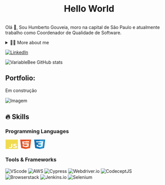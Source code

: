 <!--título-->
<div id="user-content-toc">
  <ul align="center">
    <summary><h1 style="display: inline-block">Hello World</h1></summary>
</div>

<!-- Presentation -->
<p>
  Olá 👋, Sou Humberto Gouveia, moro na capital de São Paulo e atualmente trabalho como Coordenador de Qualidade de Software. 
</p>

<!-- Dropdown -->

<details>
  <summary>👨‍💻 More about me</summary>

  - 💬 Tenho 34 anos e sou Graduado em Tecnologia em Sistemas para Internet na Universidade Uninove, apaixonado pela área de qualidade de software.

Com expertise em automação de testes, foco em Agile Testing e implementação de boas práticas. Estou sempre em busca de aprimorar a qualidade e a eficiência dos processos de desenvolvimento.

Ao longo da minha carreira, atuei em diversas áreas, incluindo meios de pagamento, e-commerce, ERP e plataforma de ensino digital. Essa experiência me proporcionou um amplo conhecimento sobre os desafios e requisitos específicos desses setores, permitindo-me desenvolver estratégias de teste eficazes e adaptadas a cada contexto.

Como especialista em Cypress, possuo um profundo conhecimento dessa ferramenta de automação de testes E2E e de API. Utilizo o padrão de projeto Page Object, Cucumber e boas práticas do Clean Code.

Em automação de testes mobile, tenho experiência em ferramentas como Appium, WebdriverIO e CodeceptJS em testes tanto iOS(Iphone) quanto em Android. Em Device Farm uso a plataforma BrowserStack, garantindo a compatibilidade, testes em paralelo, visando a qualidade dos aplicativos em diferentes dispositivos e navegadores.

  - ⚡ Gosto de jogar futebol, tocar violão e guitarra, sair com a esposa, família e amigos. Em dias de chuva, tomar um café quente e jogar X-box. \o/
</details>

<!-- Links -->
[![LinkedIn](https://img.shields.io/badge/LinkedIn-0077B5?style=for-the-badge&logo=linkedin&logoColor=white)](https://www.linkedin.com/in/humberto-gouveia/)

<!-- GithubStats -->
![VariableBee GitHub stats](https://github-readme-stats.vercel.app/api?username=humbertogouveia&show_icons=true&theme=gotham)

<!-- Portfolio -->
## Portfolio:

Em construção

<!-- GIF -->
<p align="left">
  <img align="center" src="https://miro.medium.com/v2/resize:fit:720/format:webp/1*bcWk2I3EL1EWiz0hC7f_LA.gif" alt="Imagem">
</p>

## 🔥 Skills
<!-- Skills: Programming Languages -->
  <div style="flex-basis: 48%;">
    <h3>Programming Languages</h3>
    <img align="center" alt="Js" height="30" width="40" src="https://raw.githubusercontent.com/devicons/devicon/master/icons/javascript/javascript-plain.svg">
    <img align="center" alt="HTML" height="30" width="40" src="https://raw.githubusercontent.com/devicons/devicon/master/icons/html5/html5-original.svg">
    <img align="center" alt="CSS" height="30" width="40" src="https://raw.githubusercontent.com/devicons/devicon/master/icons/css3/css3-original.svg">
  
<!-- Skills: Tools & Frameworks -->
<div style="flex-basis: 48%;">
  <h3>Tools & Frameworks</h3>
  <img align="center" alt="VScode" height="30" width="40" src="https://cdn.jsdelivr.net/gh/devicons/devicon/icons/vscode/vscode-original.svg">
  <img align="center" alt="AWS" height="30" width="40" src="https://asset.brandfetch.io/idkbmH8ed6/idZyvr5luF.jpeg">
  <img align="center" alt="Cypress" height="30" width="40" src="https://asset.brandfetch.io/idIq_kF0rb/idv3zwmSiY.jpeg">
  <img align="center" alt="Webdriver.io" height="30" width="40" src="https://asset.brandfetch.io/idV7ZoyErg/idPvWqIX1T.png">
    <img align="center" alt="CodeceptJS" height="30" width="40" src="https://asset.brandfetch.io/idMe6pMu24/idmUJgqZsr.png">
  <img align="center" alt="Browserstack" height="30" width="40" src="https://asset.brandfetch.io/idgkW_o1rq/id_f4yKLv-.svg">
    <img align="center" alt="Jenkins.io" height="30" width="40" src="https://asset.brandfetch.io/idugaSQYRO/idRzDMld0D.svg">
      <img align="center" alt="Selenium" height="30" width="40" src="https://asset.brandfetch.io/id3uyOwT-S/id8cNSXCgF.svg">


</div>

  
  </div>
